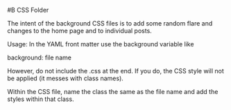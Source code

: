 #B CSS Folder 

The intent of the background CSS files is to add some random flare and changes to the home page and to individual posts. 

Usage: In the YAML front matter use the background variable like 

background: file name

However, do not include the .css at the end. If you do, the CSS style will not be applied (it messes with class names).  

Within the CSS file, name the class the same as the file name and add the styles within that class. 